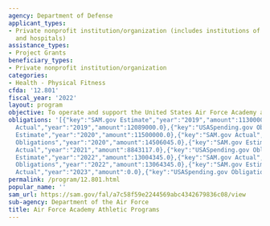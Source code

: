 ```yaml
---
agency: Department of Defense
applicant_types:
- Private nonprofit institution/organization (includes institutions of higher education
  and hospitals)
assistance_types:
- Project Grants
beneficiary_types:
- Private nonprofit institution/organization
categories:
- Health - Physical Fitness
cfda: '12.801'
fiscal_year: '2022'
layout: program
objective: To operate and support the United States Air Force Academy athletic program.
obligations: '[{"key":"SAM.gov Estimate","year":"2019","amount":11300000.0},{"key":"SAM.gov
  Actual","year":"2019","amount":12089000.0},{"key":"USASpending.gov Obligations","year":"2019","amount":12157792.0},{"key":"SAM.gov
  Estimate","year":"2020","amount":11500000.0},{"key":"SAM.gov Actual","year":"2020","amount":14506045.0},{"key":"USASpending.gov
  Obligations","year":"2020","amount":14506045.0},{"key":"SAM.gov Estimate","year":"2021","amount":9020598.0},{"key":"SAM.gov
  Actual","year":"2021","amount":8843117.0},{"key":"USASpending.gov Obligations","year":"2021","amount":9020598.0},{"key":"SAM.gov
  Estimate","year":"2022","amount":13004345.0},{"key":"SAM.gov Actual","year":"2022","amount":12532603.0},{"key":"USASpending.gov
  Obligations","year":"2022","amount":13064345.0},{"key":"SAM.gov Estimate","year":"2023","amount":11500000.0},{"key":"SAM.gov
  Actual","year":"2023","amount":0.0},{"key":"USASpending.gov Obligations","year":"2023","amount":11500000.0}]'
permalink: /program/12.801.html
popular_name: ''
sam_url: https://sam.gov/fal/a7c58f59e2244569abc4342679836c08/view
sub-agency: Department of the Air Force
title: Air Force Academy Athletic Programs
---
```

